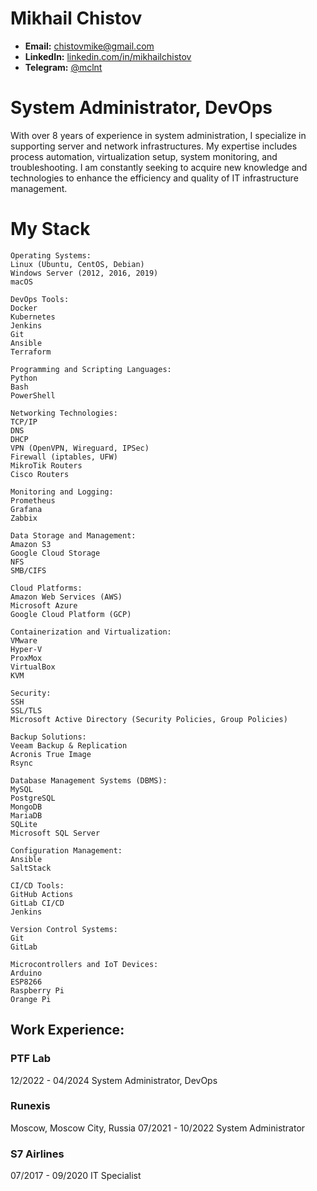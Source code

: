 # **Mikhail Chistov**

- **Email:** chistovmike@gmail.com
- **LinkedIn:** [linkedin.com/in/mikhailchistov](https://www.linkedin.com/in/mikhail-chistov-bb0669218/)
- **Telegram:** [@mclnt](https://t.me/mikcln)

# **System Administrator, DevOps**

With over 8 years of experience in system administration, I specialize in supporting server and network infrastructures. My expertise includes process automation, virtualization setup, system monitoring, and troubleshooting. I am constantly seeking to acquire new knowledge and technologies to enhance the efficiency and quality of IT infrastructure management.

# My Stack

```
Operating Systems:
Linux (Ubuntu, CentOS, Debian)
Windows Server (2012, 2016, 2019)
macOS

DevOps Tools:
Docker
Kubernetes
Jenkins
Git
Ansible
Terraform

Programming and Scripting Languages:
Python
Bash
PowerShell

Networking Technologies:
TCP/IP
DNS
DHCP
VPN (OpenVPN, Wireguard, IPSec)
Firewall (iptables, UFW)
MikroTik Routers
Cisco Routers

Monitoring and Logging:
Prometheus
Grafana
Zabbix

Data Storage and Management:
Amazon S3
Google Cloud Storage
NFS
SMB/CIFS

Cloud Platforms:
Amazon Web Services (AWS)
Microsoft Azure
Google Cloud Platform (GCP)

Containerization and Virtualization:
VMware
Hyper-V
ProxMox
VirtualBox
KVM

Security:
SSH
SSL/TLS
Microsoft Active Directory (Security Policies, Group Policies)

Backup Solutions:
Veeam Backup & Replication
Acronis True Image
Rsync

Database Management Systems (DBMS):
MySQL
PostgreSQL
MongoDB
MariaDB
SQLite
Microsoft SQL Server

Configuration Management:
Ansible
SaltStack

CI/CD Tools:
GitHub Actions
GitLab CI/CD
Jenkins

Version Control Systems:
Git
GitLab

Microcontrollers and IoT Devices:
Arduino
ESP8266
Raspberry Pi
Orange Pi
```
## **Work Experience:**

### PTF Lab

12/2022 - 04/2024
System Administrator, DevOps

### Runexis

Moscow, Moscow City, Russia
07/2021 - 10/2022
System Administrator

### S7 Airlines

07/2017 - 09/2020
IT Specialist
